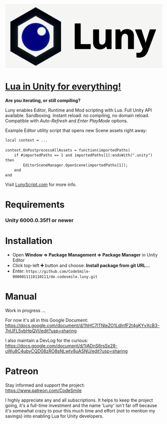 ![Luny Logo](~Media/LunyLogo.png)

# [Lua in Unity for everything!](https://lunyscript.com)

**Are you iterating, or still compiling?**

Luny enables Editor, Runtime and Mod scripting with Lua. Full Unity API available. Sandboxing. Instant reload: no compiling, no domain reload. Compatible with _Auto-Refresh_ and _Enter PlayMode_ options. 

Example Editor utility script that opens new Scene assets right away:
```
local context = ...

context.OnPostprocessAllAssets = function(importedPaths)
    if #importedPaths == 1 and importedPaths[1]:endsWith(".unity") then
        EditorSceneManager.OpenScene(importedPaths[1]);
    end
end
```

Visit [LunyScript.com](https://lunyscript.com) for more info.

# Requirements
### Unity 6000.0.35f1 or newer

# Installation

* Open **Window => Package Management => Package Manager** in Unity Editor
* Click top-left **&#10133;** button and choose: **Install package from git URL...**
* Enter: `https://github.com/CodeSmile-0000011110110111/de.codesmile.luny.git`

# Manual

Work in progress ...

For now it's all in this Google Document:
https://docs.google.com/document/d/1hHC7lTNleZO1LdInfF2t4gKYvXcB3-7nUFL5vbHpQVI/edit?usp=sharing

I also maintain a DevLog for the curious:
https://docs.google.com/document/d/1jADnS6rsSx28-uWu8C4ubvCQD08zRO8sNLwtv8uASNU/edit?usp=sharing

# Patreon

Stay informed and support the project: https://www.patreon.com/CodeSmile

I highly appreciate any and all subscriptions. It helps to keep the project going, it's a full-time investment and the name 'Luny' isn't far off because it's somewhat crazy to pour this much time and effort (not to mention my savings) into enabling Lua for Unity developers.
